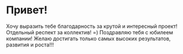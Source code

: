 # Привет!
Хочу выразить тебе благодарность за крутой и интересный проект! Отдельный респект за коллектив! =)
Поздравляю тебя с юбилеем компании!
Желаю достигать только самых высоких результатов, развития и роста!!!
